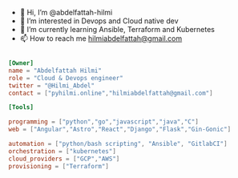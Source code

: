- 👋 Hi, I’m @abdelfattah-hilmi
- 👀 I’m interested in Devops and Cloud native dev 
- 🌱 I’m currently learning Ansible, Terraform and Kubernetes
- 📫 How to reach me hilmiabdelfattah@gmail.com


```toml

[Owner]
name = "Abdelfattah Hilmi"
role = "Cloud & Devops engineer"
twitter = "@Hilmi_Abdel"
contact = ["pyhilmi.online","hilmiabdelfattah@gmail.com"]

[Tools]

programming = ["python","go","javascript","java","C"]
web = ["Angular","Astro","React","Django","Flask","Gin-Gonic"]

automation = ["python/bash scripting", "Ansible", "GitlabCI"]
orchestration = ["kubernetes"]
cloud_providers = ["GCP","AWS"]
provisioning = ["Terraform"]

```




